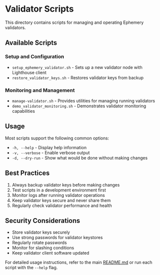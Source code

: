 # Validator Scripts

This directory contains scripts for managing and operating Ephemery validators.

## Available Scripts

### Setup and Configuration
- `setup_ephemery_validator.sh` - Sets up a new validator node with Lighthouse client
- `restore_validator_keys.sh` - Restores validator keys from backup

### Monitoring and Management
- `manage-validator.sh` - Provides utilities for managing running validators
- `demo_validator_monitoring.sh` - Demonstrates validator monitoring capabilities

## Usage

Most scripts support the following common options:
- `-h, --help` - Display help information
- `-v, --verbose` - Enable verbose output
- `-d, --dry-run` - Show what would be done without making changes

## Best Practices

1. Always backup validator keys before making changes
2. Test scripts in a development environment first
3. Monitor logs after running validator operations
4. Keep validator keys secure and never share them
5. Regularly check validator performance and health

## Security Considerations

- Store validator keys securely
- Use strong passwords for validator keystores
- Regularly rotate passwords
- Monitor for slashing conditions
- Keep validator client software updated

For detailed usage instructions, refer to the main [README.md](../../README.md) or run each script with the `--help` flag.
